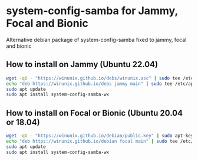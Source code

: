 # system-config-samba for Jammy, Focal and Bionic

Alternative debian package of system-config-samba fixed to jammy, focal and bionic

## How to install on Jammy (Ubuntu 22.04)

```bash
wget -qO - "https://winunix.github.io/debs/winunix.asc" | sudo tee /etc/apt/trusted.gpg.d/winunix.asc
echo "deb https://winunix.github.io/debs jammy main" | sudo tee /etc/apt/sources.list.d/winunix-jammy.list
sudo apt update
sudo apt install system-config-samba-wx
```


## How to install on Focal or Bionic (Ubuntu 20.04 or 18.04)

```bash
wget -qO - "https://winunix.github.io/debian/public.key" | sudo apt-key add -
echo "deb https://winunix.github.io/debian focal main" | sudo tee /etc/apt/sources.list.d/winunix-focal.list
sudo apt update
sudo apt install system-config-samba-wx
```
